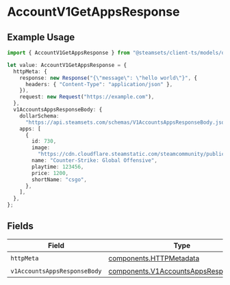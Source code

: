 # AccountV1GetAppsResponse

## Example Usage

```typescript
import { AccountV1GetAppsResponse } from "@steamsets/client-ts/models/operations";

let value: AccountV1GetAppsResponse = {
  httpMeta: {
    response: new Response("{\"message\": \"hello world\"}", {
      headers: { "Content-Type": "application/json" },
    }),
    request: new Request("https://example.com"),
  },
  v1AccountsAppsResponseBody: {
    dollarSchema:
      "https://api.steamsets.com/schemas/V1AccountsAppsResponseBody.json",
    apps: [
      {
        id: 730,
        image:
          "https://cdn.cloudflare.steamstatic.com/steamcommunity/public/images/apps/730/a1a2f9f3f4c0c2b1f8d3a4e5f6d7e8f9.jpg",
        name: "Counter-Strike: Global Offensive",
        playtime: 123456,
        price: 1200,
        shortName: "csgo",
      },
    ],
  },
};
```

## Fields

| Field                                                                                          | Type                                                                                           | Required                                                                                       | Description                                                                                    |
| ---------------------------------------------------------------------------------------------- | ---------------------------------------------------------------------------------------------- | ---------------------------------------------------------------------------------------------- | ---------------------------------------------------------------------------------------------- |
| `httpMeta`                                                                                     | [components.HTTPMetadata](../../models/components/httpmetadata.md)                             | :heavy_check_mark:                                                                             | N/A                                                                                            |
| `v1AccountsAppsResponseBody`                                                                   | [components.V1AccountsAppsResponseBody](../../models/components/v1accountsappsresponsebody.md) | :heavy_minus_sign:                                                                             | OK                                                                                             |